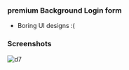 ### premium Background Login form

* Boring UI designs :(

### Screenshots

![d7](https://user-images.githubusercontent.com/115919438/219879393-fc1058de-808b-42a8-891e-daeb636ad8fb.png)
